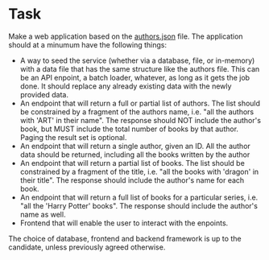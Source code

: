 # Task

Make a web application based on the [authors.json](authors.json) file. The application should at a minumum have the following things:

-   A way to seed the service (whether via a database, file, or in-memory) with a data file that has the same structure like the authors file. This can be an API enpoint, a batch loader, whatever, as long as it gets the job done. It should replace any already existing data with the newly provided data.
-   An endpoint that will return a full or partial list of authors. The list should be constrained by a fragment of the authors name, i.e. "all the authors with 'ART' in their name". The response should NOT include the author's book, but MUST include the total number of books by that author. Paging the result set is optional.
-   An endpoint that will return a single author, given an ID. All the author data should be returned, including all the books written by the author
-   An endpoint that will return a partial list of books. The list should be constrained by a fragment of the title, i.e. "all the books with 'dragon' in their title". The response should include the author's name for each book.
-   An endpoint that will return a full list of books for a particular series, i.e. "all the 'Harry Potter' books". The response should include the author's name as well.
-   Frontend that will enable the user to interact with the enpoints.

The choice of database, frontend and backend framework is up to the candidate, unless previously agreed otherwise.

